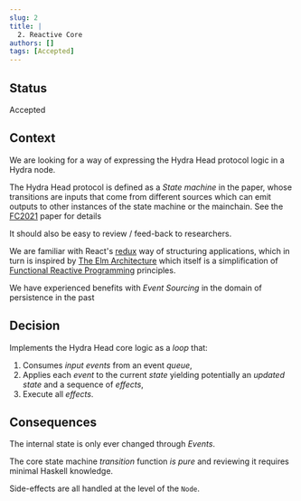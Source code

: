 ```yaml
---
slug: 2
title: | 
  2. Reactive Core
authors: []
tags: [Accepted]
---
```


## Status

Accepted

## Context

We are looking for a way of expressing the Hydra Head protocol logic in a Hydra node.

The Hydra Head protocol is defined as a _State machine_ in the paper, whose transitions are inputs that come from different sources which can emit outputs to other instances of the state machine or the mainchain. See the [FC2021](https://iohk.io/en/research/library/papers/hydrafast-isomorphic-state-channels/) paper for details

It should also be easy to review / feed-back to researchers.

We are familiar with React's [redux](https://react-redux.js.org/) way of structuring applications, which in turn is inspired by [The Elm Architecture](https://guide.elm-lang.org/architecture/) which itself is a simplification of [Functional Reactive Programming](https://en.wikipedia.org/wiki/Functional_reactive_programming) principles.

We have experienced benefits with _Event Sourcing_ in the domain of persistence in the past

## Decision

Implements the Hydra Head core logic as a _loop_ that:
1. Consumes _input events_ from an event _queue_,
2. Applies each _event_ to the current _state_ yielding potentially an _updated state_ and a sequence of _effects_,
3. Execute all _effects_.

## Consequences

The internal state is only ever changed through _Events_.

The core state machine _transition_ function _is pure_ and reviewing it requires minimal Haskell knowledge.

Side-effects are all handled at the level of the `Node`.
